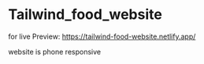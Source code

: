 # Tailwind_food_website

for live Preview: https://tailwind-food-website.netlify.app/

website is phone responsive
